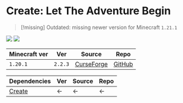 # Create: Let The Adventure Begin

> [!missing] Outdated: missing newer version for Minecraft `1.21.1`

![](https://cdn.modrinth.com/data/cached_images/cbd5691543d0c5e54ee8c5a61de63c6ed36442d9.png)
![](https://youtu.be/7DPhYA4PdCM)

| Minecraft ver | Ver     | Source                                                                                    | Repo                                                                 |
| ------------- | ------- | ----------------------------------------------------------------------------------------- | -------------------------------------------------------------------- |
| `1.20.1`      | `2.2.3` | [CurseForge](https://www.curseforge.com/minecraft/mc-mods/create-let-the-adventure-begin) | [GitHub](https://github.com/not-jun0/Create-Let-The-Adventure-Begin) |

| Dependencies        | Ver | Source | Repo |
| ------------------- | --- | ------ | ---- |
| [Create](Create.md) | <-  | <-     | <-   |